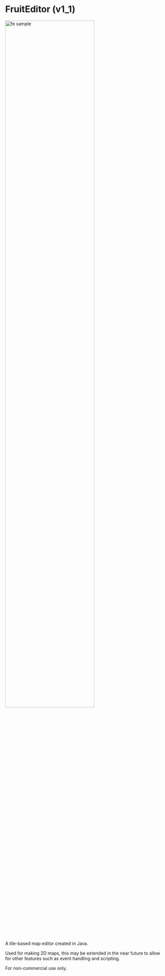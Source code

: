 # FruitEditor (v1_1)

<img src="http://i.imgur.com/IHVPzn5.png" alt="fe sample" width="75%" height="75%" />

A tile-based map editor created in Java. 

Used for making 2D maps, this may be extended in the near future to allow for other features such as event handling and scripting.

For non-commercial use only.

